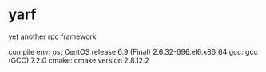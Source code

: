 # yarf
yet another rpc framework

compile env:
os: CentOS release 6.9 (Final)  2.6.32-696.el6.x86_64
gcc: gcc (GCC) 7.2.0
cmake: cmake version 2.8.12.2
